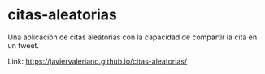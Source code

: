 # citas-aleatorias
Una aplicación de citas aleatorias con la capacidad de compartir la cita en un tweet.

Link: https://javiervaleriano.github.io/citas-aleatorias/
